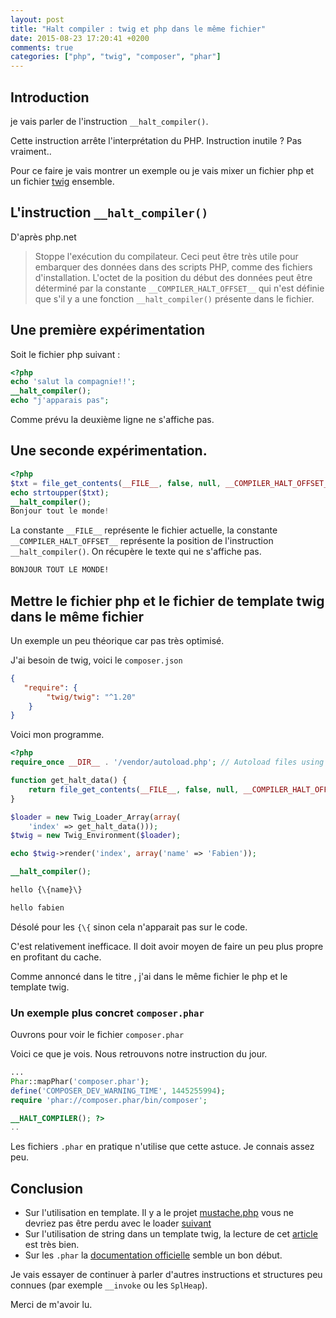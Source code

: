 ```yaml
---
layout: post
title: "Halt compiler : twig et php dans le même fichier"
date: 2015-08-23 17:20:41 +0200
comments: true
categories: ["php", "twig", "composer", "phar"] 
---
```


## Introduction

je vais parler de l'instruction `__halt_compiler()`. 

Cette instruction arrête l'interprétation du PHP. Instruction inutile ? Pas vraiment.. 

Pour ce faire je vais montrer un exemple ou je vais mixer un fichier php et un fichier [twig](http://twig.sensiolabs.org/) ensemble.


## L'instruction `__halt_compiler()`

D'après php.net

> Stoppe l'exécution du compilateur. Ceci peut être très utile pour embarquer des données dans des scripts PHP, comme des fichiers d'installation.
> L'octet de la position du début des données peut être déterminé par la constante `__COMPILER_HALT_OFFSET__` qui n'est définie que s'il y a une fonction `__halt_compiler()` présente dans le fichier. 

<!--more-->

## Une première expérimentation

Soit le fichier php suivant :

``` php
<?php
echo 'salut la compagnie!!';
__halt_compiler();
echo "j'apparais pas";
```

Comme prévu la deuxième ligne ne s'affiche pas.

## Une seconde expérimentation. 

``` php
<?php
$txt = file_get_contents(__FILE__, false, null, __COMPILER_HALT_OFFSET__);
echo strtoupper($txt);
__halt_compiler();
Bonjour tout le monde!
```

La constante `__FILE__` représente le fichier actuelle, la constante `__COMPILER_HALT_OFFSET__` représente la position de l'instruction `__halt_compiler()`. On récupère le texte qui ne s'affiche pas.

``` sh
BONJOUR TOUT LE MONDE!
```

## Mettre le fichier php et le fichier de template twig dans le même fichier

Un exemple un peu théorique car pas très optimisé.

J'ai besoin de twig, voici le `composer.json`

``` json
{
   "require": {
        "twig/twig": "^1.20"
    }
}
``` 

Voici mon programme.

``` php
<?php
require_once __DIR__ . '/vendor/autoload.php'; // Autoload files using Composer autoload

function get_halt_data() {
    return file_get_contents(__FILE__, false, null, __COMPILER_HALT_OFFSET__);
}

$loader = new Twig_Loader_Array(array(
    'index' => get_halt_data()));
$twig = new Twig_Environment($loader);

echo $twig->render('index', array('name' => 'Fabien'));

__halt_compiler();

hello {\{name}\}

```

``` sh
hello fabien
```

Désolé pour les `{\{` sinon cela n'apparait pas sur le code.

C'est relativement inefficace. Il doit avoir moyen de faire un peu plus propre en profitant du cache.

Comme annoncé dans le titre , j'ai dans le même fichier le php et le template twig.

### Un exemple plus concret `composer.phar`

Ouvrons pour voir le fichier `composer.phar`

Voici ce que je vois. Nous retrouvons notre instruction du jour.

``` php
...
Phar::mapPhar('composer.phar');
define('COMPOSER_DEV_WARNING_TIME', 1445255994);
require 'phar://composer.phar/bin/composer';

__HALT_COMPILER(); ?>
.. 
```

Les fichiers `.phar` en pratique n'utilise que cette astuce. Je connais assez peu.

## Conclusion

 * Sur l'utilisation en template. Il y a le projet [mustache.php](https://github.com/bobthecow/mustache.php) vous ne devriez pas être perdu avec le loader [suivant](https://github.com/bobthecow/mustache.php/wiki/Template-Loading#inline-loader)
 * Sur l'utilisation de string dans un template twig, la lecture de cet [article](https://techpunch.co.uk/development/render-string-twig-template-symfony2) est très bien.
 * Sur les `.phar` la [documentation officielle](http://php.net/manual/en/phar.mapphar.php) semble un bon début.

Je vais essayer de continuer à parler d'autres instructions et structures peu connues (par exemple `__invoke` ou les `SplHeap`).

Merci de m'avoir lu.


